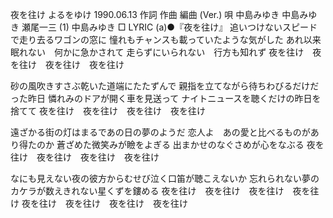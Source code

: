 夜を往け
よるをゆけ
1990.06.13
作詞  作曲  編曲 (Ver.)   唄
中島みゆき   中島みゆき   瀬尾一三 (1)
中島みゆき
□ LYRIC (a)●『夜を往け』
追いつけないスピードで走り去るワゴンの窓に
憧れもチャンスも載っていたような気がした
あれ以来眠れない　何かに急かされて
走らずにいられない　行方も知れず
夜を往け　夜を往け　夜を往け　夜を往け

砂の風吹きすさぶ乾いた道端にたたずんで
親指を立てながら待ちわびるだけだった昨日
憐れみのドアが開く車を見送って
ナイトニュースを聴くだけの昨日を捨てて
夜を往け　夜を往け　夜を往け　夜を往け

遠ざかる街の灯はまるであの日の夢のようだ
恋人よ　あの愛と比べるものがあり得たのか
蒼ざめた微笑みが瞼をよぎる
出まかせのなぐさめが心をなぶる
夜を往け　夜を往け　夜を往け　夜を往け

なにも見えない夜の彼方からむせび泣く口笛が聴こえないか
忘れられない夢のカケラが数えきれない星くずを鏤める
夜を往け　夜を往け　夜を往け　夜を往け
夜を往け　夜を往け　夜を往け　夜を往け